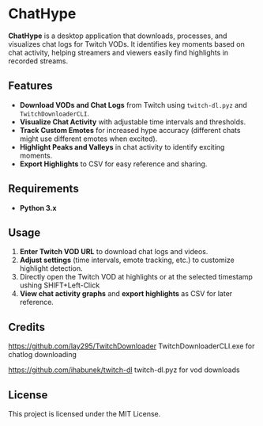 # ChatHype

**ChatHype** is a desktop application that downloads, processes, and visualizes chat logs for Twitch VODs. It identifies key moments based on chat activity, helping streamers and viewers easily find highlights in recorded streams.

## Features

- **Download VODs and Chat Logs** from Twitch using `twitch-dl.pyz` and `TwitchDownloaderCLI`.
- **Visualize Chat Activity** with adjustable time intervals and thresholds.
- **Track Custom Emotes** for increased hype accuracy (different chats might use different emotes when excited).
- **Highlight Peaks and Valleys** in chat activity to identify exciting moments.
- **Export Highlights** to CSV for easy reference and sharing.

## Requirements

- **Python 3.x**

## Usage

1. **Enter Twitch VOD URL** to download chat logs and videos.
2. **Adjust settings** (time intervals, emote tracking, etc.) to customize highlight detection.
3. Directly open the Twitch VOD at highlights or at the selected timestamp ushing SHIFT+Left-Click
4. **View chat activity graphs** and **export highlights** as CSV for later reference.

## Credits

https://github.com/lay295/TwitchDownloader TwitchDownloaderCLI.exe for chatlog downloading

https://github.com/ihabunek/twitch-dl twitch-dl.pyz for vod downloads

## License

This project is licensed under the MIT License.

